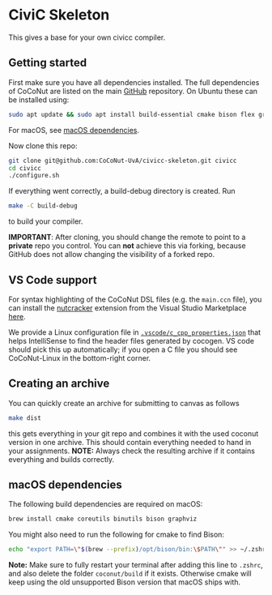 # CiviC Skeleton
This gives a base for your own civicc compiler.

## Getting started
First make sure you have all dependencies installed. The full dependencies of CoCoNut are listed on the main [GitHub](https://github.com/CoCoNut-UvA/coconut) repository. On
Ubuntu these can be installed using:
```bash
sudo apt update && sudo apt install build-essential cmake bison flex graphviz
```
For macOS, see [macOS dependencies](#macos-dependencies).

Now clone this repo:
```bash
git clone git@github.com:CoCoNut-UvA/civicc-skeleton.git civicc
cd civicc
./configure.sh
```
If everything went correctly, a build-debug directory is created.
Run
```bash
make -C build-debug
```
to build your compiler.

**IMPORTANT**: After cloning, you should change the remote to point to a **private** repo you control.
You can **not** achieve this via forking, because GitHub does not allow changing the visibility of a forked repo.

## VS Code support
For syntax highlighting of the CoCoNut DSL files (e.g. the `main.ccn` file), you can install the [nutcracker](https://github.com/CoCoNut-UvA/nutcracker/) extension from the Visual Studio Marketplace [here](https://marketplace.visualstudio.com/items?itemName=CoCoNut-UvA.nutcracker).

We provide a Linux configuration file in [`.vscode/c_cpp_properties.json`](.vscode/c_cpp_properties.json) that helps IntelliSense to find the header files generated by cocogen.
VS code should pick this up automatically; if you open a C file you should see CoCoNut-Linux in the bottom-right corner.

## Creating an archive
You can quickly create an archive for submitting to canvas as follows
```bash
make dist
```
this gets everything in your git repo and combines it with the used coconut version in one archive.
This should contain everything needed to hand in your assignments.
**NOTE:** Always check the resulting archive if it contains everything and builds correctly.

## macOS dependencies
The following build dependencies are required on macOS:
```bash
brew install cmake coreutils binutils bison graphviz
```

You might also need to run the following for cmake to find Bison:
```bash
echo "export PATH=\"$(brew --prefix)/opt/bison/bin:\$PATH\"" >> ~/.zshrc
```

**Note:** Make sure to fully restart your terminal after adding this line to `.zshrc`, and also delete the folder `coconut/build` if it exists. Otherwise cmake will keep using the old unsupported Bison version that macOS ships with.
